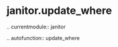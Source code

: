 ﻿janitor.update\_where
=====================

.. currentmodule:: janitor

.. autofunction:: update_where
